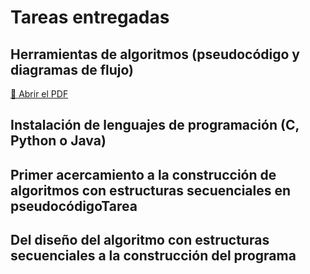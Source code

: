 # Tareas entregadas
## Herramientas de algoritmos (pseudocódigo y diagramas de flujo)
[📄 Abrir el PDF](../unidad1/tareas/HerramientasDigitales.pdf)

## Instalación de lenguajes de programación (C, Python o Java)
## Primer acercamiento a la construcción de algoritmos con estructuras secuenciales en pseudocódigoTarea
## Del diseño del algoritmo con estructuras secuenciales a la construcción del programa
